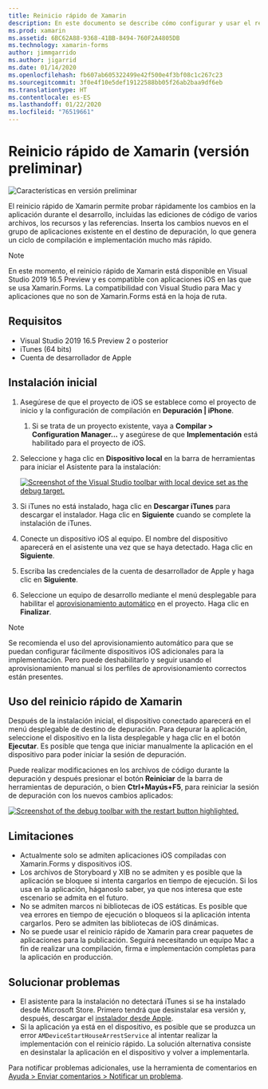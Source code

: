 ```yaml
---
title: Reinicio rápido de Xamarin
description: En este documento se describe cómo configurar y usar el reinicio rápido de Xamarin para depurar una aplicación iOS.
ms.prod: xamarin
ms.assetid: 6BC62A88-9368-41BB-8494-760F2A4805DB
ms.technology: xamarin-forms
author: jimmgarrido
ms.author: jigarrid
ms.date: 01/14/2020
ms.openlocfilehash: fb607ab605322499e42f500e4f3bf08c1c267c23
ms.sourcegitcommit: 3f0e4f10e5def19122588bb05f26ab2baa9df6eb
ms.translationtype: HT
ms.contentlocale: es-ES
ms.lasthandoff: 01/22/2020
ms.locfileid: "76519661"
---
```

# <a name="xamarin-hot-restart-preview"></a>Reinicio rápido de Xamarin (versión preliminar)

![Características en versión preliminar](~/media/shared/preview.png)

El reinicio rápido de Xamarin permite probar rápidamente los cambios en la aplicación durante el desarrollo, incluidas las ediciones de código de varios archivos, los recursos y las referencias. Inserta los cambios nuevos en el grupo de aplicaciones existente en el destino de depuración, lo que genera un ciclo de compilación e implementación mucho más rápido.

> [!NOTE]
> En este momento, el reinicio rápido de Xamarin está disponible en Visual Studio 2019 16.5 Preview y es compatible con aplicaciones iOS en las que se usa Xamarin.Forms. La compatibilidad con Visual Studio para Mac y aplicaciones que no son de Xamarin.Forms está en la hoja de ruta.

## <a name="requirements"></a>Requisitos

- Visual Studio 2019 16.5 Preview 2 o posterior
- iTunes (64 bits)
- Cuenta de desarrollador de Apple


## <a name="initial-setup"></a>Instalación inicial

1. Asegúrese de que el proyecto de iOS se establece como el proyecto de inicio y la configuración de compilación en **Depuración | iPhone**.

   1. Si se trata de un proyecto existente, vaya a **Compilar > Configuration Manager...** y asegúrese de que **Implementación** está habilitado para el proyecto de iOS.

2. Seleccione y haga clic en **Dispositivo local** en la barra de herramientas para iniciar el Asistente para la instalación:

    [![](hot-restart-images/toolbar.png "Screenshot of the Visual Studio toolbar with local device set as the debug target.")](hot-restart-images/toolbar.png)

3. Si iTunes no está instalado, haga clic en **Descargar iTunes** para descargar el instalador. Haga clic en **Siguiente** cuando se complete la instalación de iTunes.

4. Conecte un dispositivo iOS al equipo. El nombre del dispositivo aparecerá en el asistente una vez que se haya detectado. Haga clic en **Siguiente**.

5. Escriba las credenciales de la cuenta de desarrollador de Apple y haga clic en **Siguiente**.

6. Seleccione un equipo de desarrollo mediante el menú desplegable para habilitar el [ aprovisionamiento automático](~/ios/get-started/installation/device-provisioning/automatic-provisioning.md) en el proyecto. Haga clic en **Finalizar**.

> [!NOTE]
> Se recomienda el uso del aprovisionamiento automático para que se puedan configurar fácilmente dispositivos iOS adicionales para la implementación. Pero puede deshabilitarlo y seguir usando el aprovisionamiento manual si los perfiles de aprovisionamiento correctos están presentes.

## <a name="use-xamarin-hot-restart"></a>Uso del reinicio rápido de Xamarin
Después de la instalación inicial, el dispositivo conectado aparecerá en el menú desplegable de destino de depuración. Para depurar la aplicación, seleccione el dispositivo en la lista desplegable y haga clic en el botón **Ejecutar**. Es posible que tenga que iniciar manualmente la aplicación en el dispositivo para poder iniciar la sesión de depuración.

Puede realizar modificaciones en los archivos de código durante la depuración y después presionar el botón **Reiniciar** de la barra de herramientas de depuración, o bien **Ctrl+Mayús+F5**, para reiniciar la sesión de depuración con los nuevos cambios aplicados:

[![](hot-restart-images/restart.png "Screenshot of the debug toolbar with the restart button highlighted.")](hot-restart-images/toolbar.png)

## <a name="limitations"></a>Limitaciones
- Actualmente solo se admiten aplicaciones iOS compiladas con Xamarin.Forms y dispositivos iOS.
- Los archivos de Storyboard y XIB no se admiten y es posible que la aplicación se bloquee si intenta cargarlos en tiempo de ejecución. Si los usa en la aplicación, háganoslo saber, ya que nos interesa que este escenario se admita en el futuro.
- No se admiten marcos ni bibliotecas de iOS estáticas. Es posible que vea errores en tiempo de ejecución o bloqueos si la aplicación intenta cargarlos. Pero se admiten las bibliotecas de iOS dinámicas.
- No se puede usar el reinicio rápido de Xamarin para crear paquetes de aplicaciones para la publicación. Seguirá necesitando un equipo Mac a fin de realizar una compilación, firma e implementación completas para la aplicación en producción.

## <a name="troubleshoot"></a>Solucionar problemas
- El asistente para la instalación no detectará iTunes si se ha instalado desde Microsoft Store. Primero tendrá que desinstalar esa versión y, después, descargar el [instalador desde Apple](https://go.microsoft.com/fwlink/?linkid=2101014).
- Si la aplicación ya está en el dispositivo, es posible que se produzca un error `AMDeviceStartHouseArrestService` al intentar realizar la implementación con el reinicio rápido. La solución alternativa consiste en desinstalar la aplicación en el dispositivo y volver a implementarla.

Para notificar problemas adicionales, use la herramienta de comentarios en [Ayuda > Enviar comentarios > Notificar un problema](/visualstudio/ide/feedback-options?view=vs-2019#report-a-problem).
